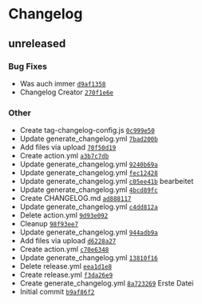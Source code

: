 # Changelog

## unreleased

### Bug Fixes

- Was auch immer [`d9af1358`](https://github.com/puppyspike/Spikes-Test/commit/d9af13587c7e912626da24384cb3839499079237)
- Changelog Creator [`270f1e6e`](https://github.com/puppyspike/Spikes-Test/commit/270f1e6e13e213621df5d2a3b844d0fc6570b1df)

### Other

- Create tag-changelog-config.js [`0c999e50`](https://github.com/puppyspike/Spikes-Test/commit/0c999e50303dbf3a0bf98f9d2b7f1e61b6065b56)
- Update generate_changelog.yml [`7bad200b`](https://github.com/puppyspike/Spikes-Test/commit/7bad200b2c30d26afc7cf212e5a10190e790e1c9)
- Add files via upload [`70f50d19`](https://github.com/puppyspike/Spikes-Test/commit/70f50d19e41456c5596cef248bc58bc52a3def18)
- Create action.yml [`a3b7c7db`](https://github.com/puppyspike/Spikes-Test/commit/a3b7c7db7673655d1eefe93a809cca64389a3b5d)
- Update generate_changelog.yml [`9240b69a`](https://github.com/puppyspike/Spikes-Test/commit/9240b69a45a7d03667d2333ca193ece2149e66f3)
- Update generate_changelog.yml [`fec12428`](https://github.com/puppyspike/Spikes-Test/commit/fec12428c7bb6151dfde071e2cc6c32a80adac13)
- Update generate_changelog.yml [`c05ee41b`](https://github.com/puppyspike/Spikes-Test/commit/c05ee41b7475b4f860416ed48290b66fbddfed5b)
bearbeitet
- Update generate_changelog.yml [`4bcd89fc`](https://github.com/puppyspike/Spikes-Test/commit/4bcd89fc3b9cdbd5cbaf605db0af91fac918142e)
- Create CHANGELOG.md [`ad888117`](https://github.com/puppyspike/Spikes-Test/commit/ad8881170ec281a4260220c1ff9772d8fb518a76)
- Update generate_changelog.yml [`c4dd812a`](https://github.com/puppyspike/Spikes-Test/commit/c4dd812ab1ea73ec98f8ba545ff0a8e110cf5058)
- Delete action.yml [`9d93e092`](https://github.com/puppyspike/Spikes-Test/commit/9d93e092d87e69c3cc53121aa0fcc9fe30041123)
- Cleanup [`98f93ee7`](https://github.com/puppyspike/Spikes-Test/commit/98f93ee70fef4eda9b3a83a197134eb77964b46e)
- Update generate_changelog.yml [`944adb9a`](https://github.com/puppyspike/Spikes-Test/commit/944adb9a3638172aa1311b2f3b443c64620a0533)
- Add files via upload [`d6228a27`](https://github.com/puppyspike/Spikes-Test/commit/d6228a27585ba7ed3eb74488604abae6bca97f78)
- Create action.yml [`c70e6348`](https://github.com/puppyspike/Spikes-Test/commit/c70e63480e54840377570cad33b2c996759b91ce)
- Update generate_changelog.yml [`13810f16`](https://github.com/puppyspike/Spikes-Test/commit/13810f1622564757e6f1bafb3f3211fe286a2c48)
- Delete release.yml [`eea1d1e8`](https://github.com/puppyspike/Spikes-Test/commit/eea1d1e8127251c45baebc94ebef4acc94f57dfe)
- Create release.yml [`f3da26e9`](https://github.com/puppyspike/Spikes-Test/commit/f3da26e9068323034d50906f6aa6ac5374713252)
- Create generate_changelog.yml [`8a723269`](https://github.com/puppyspike/Spikes-Test/commit/8a7232692b1a20032fe7db5dee9c1d7c266f9e64)
Erste Datei
- Initial commit [`b9af86f2`](https://github.com/puppyspike/Spikes-Test/commit/b9af86f2461c2b18028b3079b0f94a4a30b0e065)